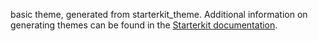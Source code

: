 basic theme, generated from starterkit_theme. Additional information on generating themes can be found in the [Starterkit documentation](https://www.drupal.org/docs/core-modules-and-themes/core-themes/starterkit-theme).